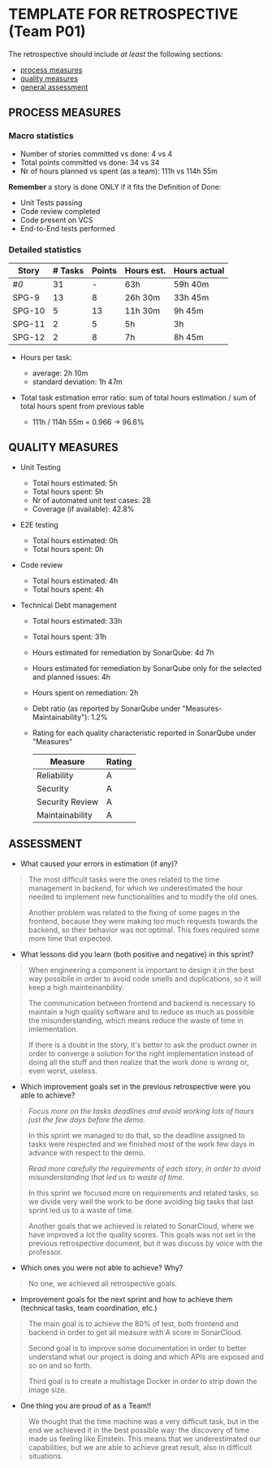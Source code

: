 TEMPLATE FOR RETROSPECTIVE (Team P01)
=====================================

The retrospective should include _at least_ the following
sections:

- [process measures](#process-measures)
- [quality measures](#quality-measures)
- [general assessment](#assessment)

## PROCESS MEASURES 

### Macro statistics

- Number of stories committed vs done: 4 vs 4
- Total points committed vs done: 34 vs 34
- Nr of hours planned vs spent (as a team): 111h vs 114h 55m

**Remember**  a story is done ONLY if it fits the Definition of Done:

- Unit Tests passing
- Code review completed
- Code present on VCS
- End-to-End tests performed

### Detailed statistics

| Story  | # Tasks | Points | Hours est. | Hours actual |
| ------ | ------- | ------ | ---------- | ------------ |
| _#0_   | 31      | -      | 63h        | 59h 40m      |
| SPG-9  | 13      | 8      | 26h 30m    | 33h 45m      |
| SPG-10 | 5       | 13     | 11h 30m    | 9h 45m       |
| SPG-11 | 2       | 5      | 5h         | 3h           |
| SPG-12 | 2       | 8      | 7h         | 8h 45m       |

- Hours per task: 

  - average: 2h 10m
  - standard deviation: 1h 47m

- Total task estimation error ratio: sum of total hours estimation / sum of total hours spent from previous table

  - 111h / 114h 55m = 0.966 -> 96.6%

  
## QUALITY MEASURES 

- Unit Testing
  - Total hours estimated: 5h
  - Total hours spent: 5h
  - Nr of automated unit test cases: 28
  - Coverage (if available): 42.8%
  
- E2E testing
  - Total hours estimated: 0h
  - Total hours spent: 0h
  
- Code review
  - Total hours estimated: 4h
  - Total hours spent: 4h
  
- Technical Debt management
  - Total hours estimated: 33h
  
  - Total hours spent: 31h
  
  - Hours estimated for remediation by SonarQube: 4d 7h
  
  - Hours estimated for remediation by SonarQube only for the selected and planned issues: 4h
  
  - Hours spent on remediation: 2h
  
  - Debt ratio (as reported by SonarQube under "Measures-Maintainability"): 1.2%
  
  - Rating for each quality characteristic reported in SonarQube under "Measures"
  
    | Measure         | Rating |
    | --------------- | ------ |
    | Reliability     | A      |
    | Security        | A      |
    | Security Review | A      |
    | Maintainability | A      |
  


## ASSESSMENT

- What caused your errors in estimation (if any)?
> The most difficult tasks were the ones related to the time management in backend, for which we underestimated the hour needed to implement new functionalities and to modify the old ones.
>
> Another problem was related to the fixing of some pages in the frontend, because they were making too much requests towards the backend, so their behavior was not optimal. This fixes required some more time that expected.

- What lessons did you learn (both positive and negative) in this sprint?
> When engineering a component is important to design it in the best way possibile in order to avoid code smells and duplications, so it will keep a high mainteinanbility.
>
> The communication between frontend and backend is necessary to maintain a high quality software and to reduce as much as possible the misunderstanding, which means reduce the waste of time in imlementation.
>
> If there is a doubt in the story, it's better to ask the product owner in order to converge a solution for the right implementation instead of doing all the stuff  and then realize that the work done is wrong or, even worst, useless.

- Which improvement goals set in the previous retrospective were you able to achieve? 
> *Focus more on the tasks deadlines and avoid working lots of hours just the few days before the demo.*
>
> In this sprint we managed to do that, so the deadline assigned to tasks were respected and we finished most of the work few days in advance with respect to the demo.
>
> *Read more carefully the requirements of each story, in order to avoid misunderstanding that led us to waste of time.*
>
> In this sprint we focused more on requirements and related tasks, so we divide very well the work to be done avoiding big tasks that last sprint led us to a waste of time.
>
> Another goals that we achieved is related to SonarCloud, where we have improved a lot the quality scores. This goals was not set in the previous retrospective document, but it was discuss by voice with the professor.

- Which ones you were not able to achieve? Why?
> No one, we achieved all retrospective goals.

- Improvement goals for the next sprint and how to achieve them (technical tasks, team coordination, etc.)

> The main goal is to achieve the 80% of test, both frontend and backend in order to get all measure with A score in SonarCloud.
>
> Second goal is to improve some documentation in order to better understand what our project is doing and which APIs are exposed and so on and so forth.
>
> Third goal is to create a multistage Docker in order to strip down the image size.

- One thing you are proud of as a Team!!
> We thought that the time machine was a very difficult task, but in the end we achieved it in the best possible way: the discovery of time made us feeling like Einstein. This means that we underestimated our capabilities, but we are able to achieve great result, also in difficult situations.
